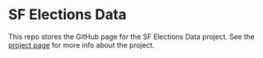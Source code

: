 # SF Elections Data

This repo stores the GitHub page for the SF Elections Data project.
See the [project page](cjerdonek.github.io/sf-elections-data) for more
info about the project.
